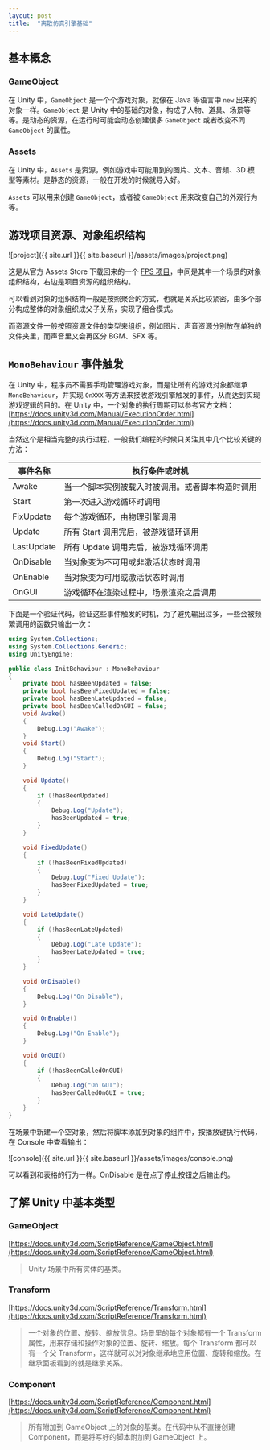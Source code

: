 ```yaml
---
layout: post
title:  "离散仿真引擎基础"
---
```


## 基本概念

### GameObject

在 Unity 中，`GameObject` 是一个个游戏对象，就像在 Java 等语言中 `new` 出来的对象一样。`GameObject` 是 Unity 中的基础的对象，构成了人物、道具、场景等等。是动态的资源，在运行时可能会动态创建很多 `GameObject` 或者改变不同 `GameObject` 的属性。

### Assets

在 Unity 中，`Assets` 是资源，例如游戏中可能用到的图片、文本、音频、3D 模型等素材。是静态的资源，一般在开发的时候就导入好。

`Assets` 可以用来创建 `GameObject`，或者被 `GameObject` 用来改变自己的外观行为等。

## 游戏项目资源、对象组织结构

![project]({{ site.url }}{{ site.baseurl }}/assets/images/project.png)

这是从官方 Assets Store 下载回来的一个 [FPS 项目](https://assetstore.unity.com/packages/templates/tutorials/149310)，中间是其中一个场景的对象组织结构，右边是项目资源的组织结构。

可以看到对象的组织结构一般是按照聚合的方式，也就是关系比较紧密，由多个部分构成整体的对象组织成父子关系，实现了组合模式。

而资源文件一般按照资源文件的类型来组织，例如图片、声音资源分别放在单独的文件夹里，而声音里又会再区分 BGM、SFX 等。

## `MonoBehaviour` 事件触发

在 Unity 中，程序员不需要手动管理游戏对象，而是让所有的游戏对象都继承 `MonoBehaviour`，并实现 `OnXXX` 等方法来接收游戏引擎触发的事件，从而达到实现游戏逻辑的目的。在 Unity 中，一个对象的执行周期可以参考官方文档：[https://docs.unity3d.com/Manual/ExecutionOrder.html](https://docs.unity3d.com/Manual/ExecutionOrder.html)

当然这个是相当完整的执行过程，一般我们编程的时候只关注其中几个比较关键的方法：

| 事件名称 | 执行条件或时机 |
| --- | --- |
| Awake | 当一个脚本实例被载入时被调用。或者脚本构造时调用 |
| Start | 第一次进入游戏循环时调用 |
| FixUpdate | 每个游戏循环，由物理引擎调用 |
| Update | 所有 Start 调用完后，被游戏循环调用 |
| LastUpdate | 所有 Update 调用完后，被游戏循环调用 |
| OnDisable | 当对象变为不可用或非激活状态时调用 |
| OnEnable | 当对象变为可用或激活状态时调用 |
| OnGUI | 游戏循环在渲染过程中，场景渲染之后调用 |

下面是一个验证代码，验证这些事件触发的时机，为了避免输出过多，一些会被频繁调用的函数只输出一次：

```csharp
using System.Collections;
using System.Collections.Generic;
using UnityEngine;

public class InitBehaviour : MonoBehaviour
{
    private bool hasBeenUpdated = false;
    private bool hasBeenFixedUpdated = false;
    private bool hasBeenLateUpdated = false;
    private bool hasBeenCalledOnGUI = false;
    void Awake()
    {
        Debug.Log("Awake");
    }
    void Start()
    {
        Debug.Log("Start");
    }

    void Update()
    {
        if (!hasBeenUpdated)
        {
            Debug.Log("Update");
            hasBeenUpdated = true;
        }
    }

    void FixedUpdate()
    {
        if (!hasBeenFixedUpdated)
        {
            Debug.Log("Fixed Update");
            hasBeenFixedUpdated = true;
        }
    }

    void LateUpdate()
    {
        if (!hasBeenLateUpdated)
        {
            Debug.Log("Late Update");
            hasBeenLateUpdated = true;
        }
    }

    void OnDisable()
    {
        Debug.Log("On Disable");
    }

    void OnEnable()
    {
        Debug.Log("On Enable");
    }

    void OnGUI()
    {
        if (!hasBeenCalledOnGUI)
        {
            Debug.Log("On GUI");
            hasBeenCalledOnGUI = true;
        }
    }
}
```

在场景中新建一个空对象，然后将脚本添加到对象的组件中，按播放键执行代码，在 Console 中查看输出：

![console]({{ site.url }}{{ site.baseurl }}/assets/images/console.png)

可以看到和表格的行为一样。OnDisable 是在点了停止按钮之后输出的。

## 了解 Unity 中基本类型

### GameObject

[https://docs.unity3d.com/ScriptReference/GameObject.html](https://docs.unity3d.com/ScriptReference/GameObject.html)

> Unity 场景中所有实体的基类。

### Transform

[https://docs.unity3d.com/ScriptReference/Transform.html](https://docs.unity3d.com/ScriptReference/Transform.html)

> 一个对象的位置、旋转、缩放信息。场景里的每个对象都有一个 Transform 属性，用来存储和操作对象的位置、旋转、缩放。每个 Transform 都可以有一个父 Transform，这样就可以对对象继承地应用位置、旋转和缩放。在继承面板看到的就是继承关系。

### Component

[https://docs.unity3d.com/ScriptReference/Component.html](https://docs.unity3d.com/ScriptReference/Component.html)

> 所有附加到 GameObject 上的对象的基类。在代码中从不直接创建 Component，而是将写好的脚本附加到 GameObject 上。
